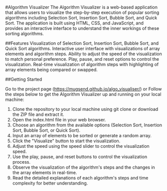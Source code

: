#Algorithm Visualizer
The Algorithm Visualizer is a web-based application that allows users to visualize the step-by-step execution of popular sorting algorithms including Selection Sort, Insertion Sort, Bubble Sort, and Quick Sort. The application is built using HTML, CSS, and JavaScript, and provides an interactive interface to understand the inner workings of these sorting algorithms.

##Features
Visualization of Selection Sort, Insertion Sort, Bubble Sort, and Quick Sort algorithms.
Interactive user interface with visualizations of array elements and algorithm steps.
Ability to adjust the speed of the visualization to match personal preference.
Play, pause, and reset options to control the visualization.
Real-time visualization of algorithm steps with highlighting of array elements being compared or swapped.

##Getting Started

Go to the project page (https://mugsend.github.io/algo_visualiser/) or
Follow the steps below to get the Algorithm Visualizer up and running on your local machine:
1. Clone the repository to your local machine using git clone or download the ZIP file and extract it.
2. Open the index.html file in your web browser.
3. Choose an algorithm from the available options (Selection Sort, Insertion Sort, Bubble Sort, or Quick Sort).
4. Input an array of elements to be sorted or generate a random array.
5. Click the "Visualize" button to start the visualization.
6. Adjust the speed using the speed slider to control the visualization speed.
7. Use the play, pause, and reset buttons to control the visualization process.
8. Observe the visualization of the algorithm's steps and the changes in the array elements in real-time.
9. Read the detailed explanations of each algorithm's steps and time complexity for better understanding.
